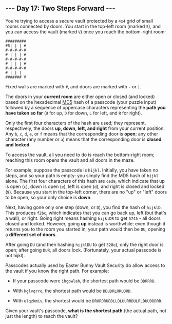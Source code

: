 ## --- Day 17: Two Steps Forward ---
You're trying to access a secure vault protected by a `4x4` grid of small rooms connected by doors. You start in the top-left room (marked `S`), and you can access the vault (marked `V`) once you reach the bottom-right room:
 

```
#########
#S| | | #
#-#-#-#-#
# | | | #
#-#-#-#-#
# | | | #
#-#-#-#-#
# | | |  
####### V
```

 
Fixed walls are marked with `#`, and doors are marked with `-` or `|`.
 
The doors in your **current room** are either open or closed (and locked) based on the hexadecimal [MD5](https://en.wikipedia.org/wiki/MD5) hash of a passcode (your puzzle input) followed by a sequence of uppercase characters representing the **path you have taken so far** (`U` for up, `D` for down, `L` for left, and `R` for right).
 
Only the first four characters of the hash are used; they represent, respectively, the doors **up, down, left, and right** from your current position. Any `b`, `c`, `d`, `e`, or `f` means that the corresponding door is **open**; any other character (any number or `a`) means that the corresponding door is **closed and locked**.
 
To access the vault, all you need to do is reach the bottom-right room; reaching this room opens the vault and all doors in the maze.
 
For example, suppose the passcode is `hijkl`. Initially, you have taken no steps, and so your path is empty: you simply find the MD5 hash of `hijkl` alone. The first four characters of this hash are `ced9`, which indicate that up is open (`c`), down is open (`e`), left is open (`d`), and right is closed and locked (`9`). Because you start in the top-left corner, there are no "up" or "left" doors to be open, so your only choice is **down**.
 
Next, having gone only one step (down, or `D`), you find the hash of `hijklD`. This produces `f2bc`, which indicates that you can go back up, left (but that's a wall), or right. Going right means hashing `hijklDR` to get `5745` - all doors closed and locked. However, going **up** instead is worthwhile: even though it returns you to the room you started in, your path would then be `DU`, opening a **different set of doors**.
 
After going `DU` (and then hashing `hijklDU` to get `528e`), only the right door is open; after going `DUR`, all doors lock. (Fortunately, your actual passcode is not hijkl<!--- It took four days to rescue the engineer that tried this. -->).
 
Passcodes actually used by Easter Bunny Vault Security do allow access to the vault if you know the right path. For example:
 
 
- If your passcode were `ihgpwlah`, the shortest path would be `DDRRRD`.
 
- With `kglvqrro`, the shortest path would be `DDUDRLRRUDRD`.
 
- With `ulqzkmiv`, the shortest would be `DRURDRUDDLLDLUURRDULRLDUUDDDRR`.
 
 
Given your vault's passcode, **what is the shortest path** (the actual path, not just the length) to reach the vault?
 